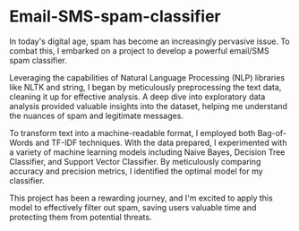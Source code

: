 # Email-SMS-spam-classifier
In today's digital age, spam has become an increasingly pervasive issue. To combat this, I embarked on a project to develop a powerful email/SMS spam classifier.

Leveraging the capabilities of Natural Language Processing (NLP) libraries like NLTK and string, I began by meticulously preprocessing the text data, cleaning it up for effective analysis. A deep dive into exploratory data analysis provided valuable insights into the dataset, helping me understand the nuances of spam and legitimate messages.

To transform text into a machine-readable format, I employed both Bag-of-Words and TF-IDF techniques. With the data prepared, I experimented with a variety of machine learning models including Naive Bayes, Decision Tree Classifier, and Support Vector Classifier. By meticulously comparing accuracy and precision metrics, I identified the optimal model for my classifier.

This project has been a rewarding journey, and I'm excited to apply this model to effectively filter out spam, saving users valuable time and protecting them from potential threats.
